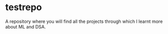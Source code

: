# testrepo
A repository where you will find all the projects through which I learnt more about ML and DSA.
